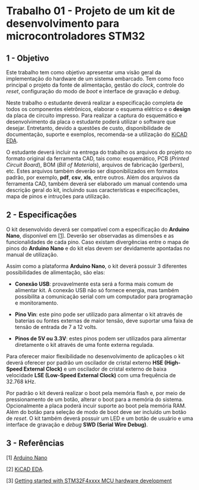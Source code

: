 # Trabalho 01 - Projeto de um kit de desenvolvimento para microcontroladores STM32

## 1 - Objetivo

Este trabalho tem como objetivo apresentar uma visão geral da implementação do hardware de um sistema
embarcado. Tem como foco principal o projeto da fonte de alimentação, gestão do *clock*, controle do
*reset*, configuração do modo de *boot* e interface de gravação e *debug*.

Neste trabalho o estudante deverá realizar a especificação completa de todos os componentes eletrônicos,
elaborar o esquema elétrico e o **design** da placa de circuito impresso. Para realizar a captura do
esquemático e desenvolvimento da placa o estudante poderá utilizar o software que desejar. Entretanto,
devido a questões de custo, disponibilidade de documentação, suporte e exemplos, recomenda-se a utilização
do [KiCAD EDA](https://www.kicad.org/).

O estudante deverá incluir na entrega do trabalho os arquivos do projeto no formato original da ferramenta
CAD, tais como: esquemático, PCB (*Printed Circuit Board*), BOM (*Bill of Materials*), arquivos de
fabricação (*gerbers*), etc. Estes arquivos também deverão ser disponibilizados em formatos padrão, por
exemplo, **pdf**, **csv**, **xls**, entre outros. Além dos arquivos da ferramenta CAD, também deverá ser
elaborado um manual contendo uma descrição geral do kit, incluindo suas características e especificações,
mapa de pinos e intruções para utilização.

## 2 - Especificações

O kit desenvolvido deverá ser compatível com a especificação do **Arduino Nano**, disponível em 
[[1](https://docs.arduino.cc/hardware/nano/)]. Deverão ser observadas as dimensões e as funcionalidades de
cada pino. Caso existam divergências entre o mapa de pinos do **Arduino Nano** e do kit elas devem ser
devidamente apontadas no manual de utilização.

Assim como a plataforma **Arduino Nano**, o kit deverá possuir 3 diferentes possibilidades de alimentação,
são elas:

* **Conexão USB**: provavelmente esta será a forma mais comum de alimentar kit. A conexão USB não só
fornece energia, mas também possibilita a comunicação serial com um computador para programação e
monitoramento.

* **Pino Vin**: este pino pode ser utilizado para alimentar o kit através de baterias ou fontes externas de
maior tensão, deve suportar uma faixa de tensão de entrada de 7 a 12 volts. 

* **Pinos de 5V ou 3.3V**: estes pinos podem ser utilizados para alimentar diretamente o kit através de uma
fonte externa regulada.

Para oferecer maior flexibilidade no desenvolvimento de aplicações o kit deverá oferecer por padrão um
oscilador de cristal externo **HSE (High-Speed External Clock)** e um oscilador de cristal externo de baixa
velocidade **LSE (Low-Speed External Clock)** com uma frequência de 32.768 kHz.

Por padrão o kit deverá realizar o boot pela memória flash e, por meio de pressionamento de um botão, alterar
o boot para a memória do sistema. Opcionalmente a placa poderá incuir suporte ao boot pela memória RAM. Além
do botão para seleção de modo de boot deve ser incluído um botão de *reset*. O kit também deverá possuir um
LED e um botão de usuário e uma interface de gravação e *debug* **SWD (Serial Wire Debug)**.

## 3 - Referências

[1] [Arduino Nano](https://docs.arduino.cc/hardware/nano/)

[2] [KiCAD EDA](https://www.kicad.org/).

[3] [Getting started with STM32F4xxxx MCU hardware development](https://www.st.com/resource/en/application_note/an4488-getting-started-with-stm32f4xxxx-mcu-hardware-development-stmicroelectronics.pdf)